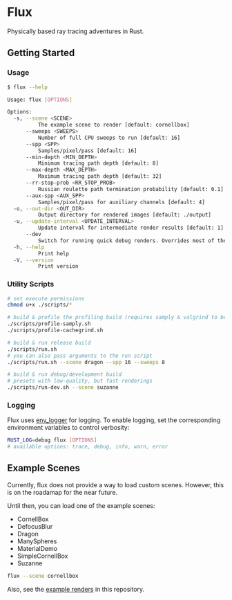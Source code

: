 # Flux

Physically based ray tracing adventures in Rust.

## Getting Started

### Usage

```bash
$ flux --help

Usage: flux [OPTIONS]

Options:
  -s, --scene <SCENE>
          The example scene to render [default: cornellbox]
      --sweeps <SWEEPS>
          Number of full CPU sweeps to run [default: 16]
      --spp <SPP>
          Samples/pixel/pass [default: 16]
      --min-depth <MIN_DEPTH>
          Minimum tracing path depth [default: 8]
      --max-depth <MAX_DEPTH>
          Maximum tracing path depth [default: 32]
      --rr-stop-prob <RR_STOP_PROB>
          Russian roulette path termination probability [default: 0.1]
      --aux-spp <AUX_SPP>
          Samples/pixel/pass for auxiliary channels [default: 4]
  -o, --out-dir <OUT_DIR>
          Output directory for rendered images [default: ./output]
  -u, --update-interval <UPDATE_INTERVAL>
          Update interval for intermediate render results [default: 1]
      --dev
          Switch for running quick debug renders. Overrides most of the other settings
  -h, --help
          Print help
  -V, --version
          Print version
```

### Utility Scripts

```bash
# set execute permissions
chmod u+x ./scripts/*

# build & profile the profiling build (requires samply & valgrind to be installed)
./scripts/profile-samply.sh
./scripts/profile-cachegrind.sh

# build & run release build
./scripts/run.sh
# you can also pass arguments to the run script
./scripts/run.sh --scene dragon --spp 16 --sweeps 8

# build & run debug/development build
# presets with low-quality, but fast renderings
./scripts/run-dev.sh --scene suzanne
```

### Logging

Flux uses [env_logger](https://docs.rs/env_logger/) for logging.
To enable logging, set the corresponding environment variables to control verbosity:

```bash
RUST_LOG=debug flux [OPTIONS]
# available options: trace, debug, info, warn, error
```

## Example Scenes

Currently, flux does not provide a way to load custom scenes.
However, this is on the roadamap for the near future.

Until then, you can load one of the example scenes:

- CornellBox
- DefocusBlur
- Dragon
- ManySpheres
- MaterialDemo
- SimpleCornellBox
- Suzanne

```bash
flux --scene cornellbox
```

Also, see the [example renders](./examples/) in this repository.

